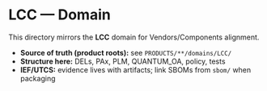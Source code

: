 # LCC — Domain

This directory mirrors the **LCC** domain for Vendors/Components alignment.

- **Source of truth (product roots):** see `PRODUCTS/**/domains/LCC/`
- **Structure here:** DELs, PAx, PLM, QUANTUM_OA, policy, tests
- **IEF/UTCS:** evidence lives with artifacts; link SBOMs from `sbom/` when packaging
